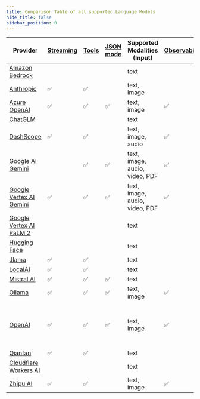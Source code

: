 ```yaml
---
title: Comparison Table of all supported Language Models
hide_title: false
sidebar_position: 0
---
```


| Provider                                                                         | [Streaming](/tutorials/response-streaming) | [Tools](/tutorials/tools) | [JSON mode](/tutorials/ai-services#json-mode) | Supported Modalities (Input)   | [Observability](/tutorials/observability) | Local                                             | Native | Comments                    |
|----------------------------------------------------------------------------------|--------------------------------------------|---------------------------|-----------------------------------------------|--------------------------------|-------------------------------------------|---------------------------------------------------|--------|-----------------------------|
| [Amazon Bedrock](/integrations/language-models/amazon-bedrock)                   |                                            |                           |                                               | text                           |                                           |                                                   |        |                             |
| [Anthropic](/integrations/language-models/anthropic)                             | ✅                                          | ✅                         |                                               | text, image                    |                                           |                                                   | ✅      |                             |
| [Azure OpenAI](/integrations/language-models/azure-open-ai)                      | ✅                                          | ✅                         | ✅                                             | text, image                    | ✅                                         |                                                   |        |                             |
| [ChatGLM](/integrations/language-models/chatglm)                                 |                                            |                           |                                               | text                           |                                           |                                                   |        |                             |
| [DashScope](/integrations/language-models/dashscope)                             | ✅                                          | ✅                         |                                               | text, image, audio             | ✅                                         |                                                   |        |                             |
| [Google AI Gemini](/integrations/language-models/google-ai-gemini)               |                                            | ✅                         | ✅                                             | text, image, audio, video, PDF | ✅                                         |                                                   |        |                             |
| [Google Vertex AI Gemini](/integrations/language-models/google-vertex-ai-gemini) | ✅                                          | ✅                         | ✅                                             | text, image, audio, video, PDF | ✅                                         |                                                   |        |                             |
| [Google Vertex AI PaLM 2](/integrations/language-models/google-palm)             |                                            |                           |                                               | text                           |                                           |                                                   | ✅      |                             |
| [Hugging Face](/integrations/language-models/hugging-face)                       |                                            |                           |                                               | text                           |                                           |                                                   |        |                             |
| [Jlama](/integrations/language-models/jlama)                                     | ✅                                          | ✅                         |                                               | text                           |                                           | ✅                                                 | ✅      |                             |
| [LocalAI](/integrations/language-models/local-ai)                                | ✅                                          | ✅                         |                                               | text                           |                                           | ✅                                                 |        |                             |
| [Mistral AI](/integrations/language-models/mistral-ai)                           | ✅                                          | ✅                         | ✅                                             | text                           |                                           |                                                   |        |                             |
| [Ollama](/integrations/language-models/ollama)                                   | ✅                                          | ✅                         | ✅                                             | text, image                    | ✅                                         | ✅                                                 |        |                             |
| [OpenAI](/integrations/language-models/open-ai)                                  | ✅                                          | ✅                         | ✅                                             | text, image                    | ✅                                         | Compatible with: Ollama, LM Studio, GPT4All, etc. | ✅      | Compatible with: Groq, etc. |
| [Qianfan](/integrations/language-models/qianfan)                                 | ✅                                          | ✅                         |                                               | text                           |                                           |                                                   |        |                             |
| [Cloudflare Workers AI](/integrations/language-models/workers-ai)                |                                            |                           |                                               | text                           |                                           |                                                   |        |                             |
| [Zhipu AI](/integrations/language-models/zhipu-ai)                               | ✅                                          | ✅                         |                                               | text, image                    | ✅                                         |                                                   |        |                             |
